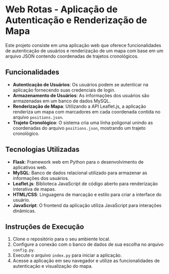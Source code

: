 # Web Rotas - Aplicação de Autenticação e Renderização de Mapa

Este projeto consiste em uma aplicação web que oferece funcionalidades de autenticação de usuários e renderização de um mapa com base em um arquivo JSON contendo coordenadas de trajetos cronológicos.

## Funcionalidades

- **Autenticação de Usuários**: Os usuários podem se autenticar na aplicação fornecendo suas credenciais de login.
- **Armazenamento de Usuários**: As informações dos usuários são armazenadas em um banco de dados MySQL.
- **Renderização de Mapa**: Utilizando a API Leaflet.js, a aplicação renderiza um mapa com marcadores em cada coordenada contida no arquivo `positions.json`.
- **Trajeto Cronológico**: O sistema cria uma linha poligonal unindo as coordenadas do arquivo `positions.json`, mostrando um trajeto cronológico.


## Tecnologias Utilizadas

- **Flask**: Framework web em Python para o desenvolvimento de aplicativos web.
- **MySQL**: Banco de dados relacional utilizado para armazenar as informações dos usuários.
- **Leaflet.js**: Biblioteca JavaScript de código aberto para renderização interativa de mapas.
- **HTML/CSS**: Linguagens de marcação e estilo para criar a interface do usuário.
- **JavaScript**: O frontend da aplicação utiliza JavaScript para interações dinâmicas.

## Instruções de Execução

1. Clone o repositório para o seu ambiente local.
2. Configure a conexão com o banco de dados de sua escolha no arquivo `config.py`.
3. Execute o arquivo `index.py` para iniciar a aplicação.
4. Acesse a aplicação em seu navegador e utilize as funcionalidades de autenticação e visualização do mapa.
